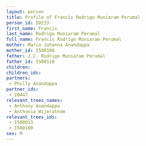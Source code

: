 ```yaml
---
layout: person
title: Profile of Francis Rodrigo Muniaram Perumal
person_id: I0233
first_name: Francis
last_name: Rodrigo Muniaram Perumal
full_name: Francis Rodrigo Muniaram Perumal
mother: Maria Johanna Anandappa
mother_id: I500108
father: J.C. Rodrigo Muniaram Perumal
father_id: I500110
children:
children_ids:
partners:
 - Philly Anandappa
partner_ids:
 - I0447
relevant_trees_names:
 - Anthony Anandappa
 - Anthonia Wijeratnam
relevant_trees_ids:
 - I500013
 - I500100
sex: M
---
```



